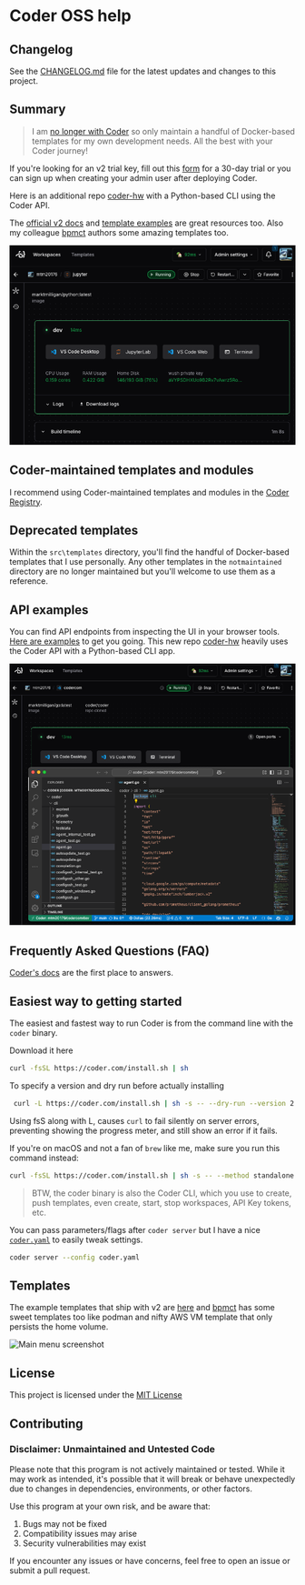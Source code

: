# Coder OSS help

## Changelog

See the [CHANGELOG.md](CHANGELOG.md) file for the latest updates and changes to this project.

## Summary

> I am [no longer with Coder](https://markmilligan.io/experience) so only maintain a handful of Docker-based templates for my own development needs. All the best with your Coder journey!

If you're looking for an v2 trial key, fill out this [form](https://coder.com/trial) for a 30-day trial or you can sign up when creating your admin user after deploying Coder.

Here is an additional repo [coder-hw](https://github.com/sharkymark/coder-hw) with a Python-based CLI using the Coder API.

The [official v2 docs](https://github.com/coder/coder/tree/main/docs) and [template examples](https://github.com/coder/coder/tree/main/examples/templates) are great resources too. Also my colleague [bpmct](https://github.com/bpmct/coder-templates) authors some amazing templates too.

![Main menu screenshot](./docs/images/jupyter.png)

## Coder-maintained templates and modules

I recommend using Coder-maintained templates and modules in the [Coder Registry](https://registry.coder.com/).

## Deprecated templates

Within the `src\templates` directory, you'll find the handful of Docker-based templates that I use personally. Any other templates in the `notmaintained` directory are no longer maintained but you'll welcome to use them as a reference.

## API examples

You can find API endpoints from inspecting the UI in your browser tools. [Here are examples](api.md) to get you going. This new repo [coder-hw](https://github.com/sharkymark/coder-hw) heavily uses the Coder API with a Python-based CLI app.

![Go coder/coder screenshot](./docs/images/go.png)

## Frequently Asked Questions (FAQ)

[Coder's docs](https://github.com/coder/coder/tree/main/docs) are the first place to answers.

## Easiest way to getting started

The easiest and fastest way to run Coder is from the command line with the `coder` binary.

Download it here

```sh
curl -fsSL https://coder.com/install.sh | sh
```

To specify a version and dry run before actually installing

```sh
 curl -L https://coder.com/install.sh | sh -s -- --dry-run --version 2.10.0
```

Using fsS along with L, causes `curl` to fail silently on server errors, preventing showing the progress meter, and still show an error if it fails.

If you're on macOS and not a fan of `brew` like me, make sure you run this command instead:

```sh
curl -fsSL https://coder.com/install.sh | sh -s -- --method standalone
```

> BTW, the coder binary is also the Coder CLI, which you use to create, push templates, even create, start, stop workspaces, API Key tokens, etc.

You can pass parameters/flags after `coder server` but I have a nice [`coder.yaml`](./standalone-yaml/coder.yaml) to easily tweak settings.

```sh
coder server --config coder.yaml
```

## Templates

The example templates that ship with v2 are [here](https://github.com/coder/coder/tree/main/examples/templates) and [bpmct](https://github.com/bpmct/coder-templates) has some sweet templates too like podman and nifty AWS VM template that only persists the home volume.

![Main menu screenshot](./docs/images/templates-ui.png)

## License

This project is licensed under the [MIT License](LICENSE)

## Contributing

### Disclaimer: Unmaintained and Untested Code

Please note that this program is not actively maintained or tested. While it may work as intended, it's possible that it will break or behave unexpectedly due to changes in dependencies, environments, or other factors.

Use this program at your own risk, and be aware that:

1. Bugs may not be fixed
1. Compatibility issues may arise
1. Security vulnerabilities may exist

If you encounter any issues or have concerns, feel free to open an issue or submit a pull request.

